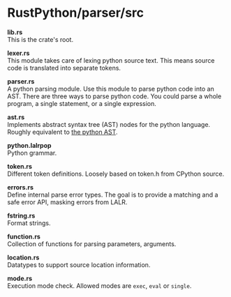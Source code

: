 # RustPython/parser/src

**lib.rs**   
This is the crate's root.

**lexer.rs**   
This module takes care of lexing python source text. This means source code is translated into separate tokens.

**parser.rs**   
A python parsing module. Use this module to parse python code into an AST. There are three ways to parse python code. You could parse a whole program, a single statement, or a single expression.

**ast.rs**   
 Implements abstract syntax tree (AST) nodes for the python language. Roughly equivalent to [the python AST](https://docs.python.org/3/library/ast.html).

**python.lalrpop**   
Python grammar.

**token.rs**   
Different token definitions. Loosely based on token.h from CPython source.

**errors.rs**   
Define internal parse error types. The goal is to provide a matching and a safe error API, masking errors from LALR.

**fstring.rs**   
Format strings.

**function.rs**   
Collection of functions for parsing parameters, arguments.

**location.rs**   
Datatypes to support source location information.

**mode.rs**   
Execution mode check. Allowed modes are `exec`, `eval` or `single`.
